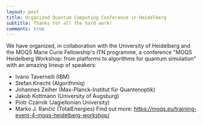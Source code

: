 ```yaml
---
layout: post
title: Organized Quantum Computing Conference in Heidelberg
subtitle: Thanks for all the hard work! 
comments: true
---
```


We have organized, in collaboration with the University of Heidelberg and the MOQS Marie Curie Fellowship's ITN programme, a conference 
"MOQS Heidelberg Workshop: from platforms to algorithms for quantum simulation" 
with an amazing lineup of speakers:
- Ivano Tavernelli (IBM)
- Stefan Knecht (Algorithmiq)
- Johannes Zeiher (Max-Planck-Institut für Quantenoptik)
- Jakob Kottmann (University of Augsburg)
- Piotr Czarnik (Jagiellonian University)
- Marko J. Rančić (TotalEnergies)
Find out more:
https://moqs.eu/training-event-4-moqs-heidelberg-workshop/
